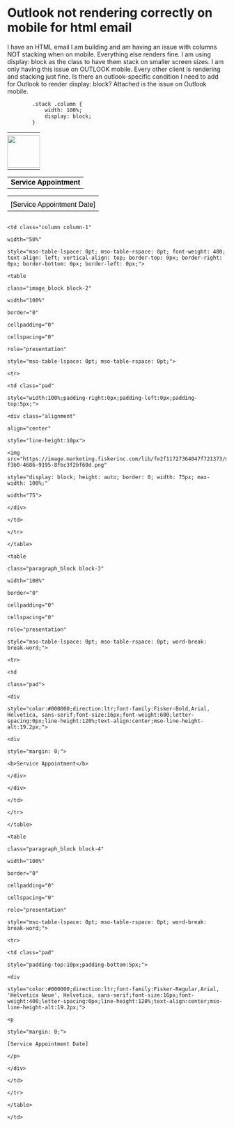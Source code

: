
# Outlook not rendering correctly on mobile for html email

I have an HTML email I am building and am having an issue with columns NOT stacking when on mobile. Everything else renders fine. I am using display: block as the class to have them stack on smaller screen sizes. I am only having this issue on OUTLOOK mobile. Every other client is rendering and stacking just fine. Is there an outlook-specific condition I need to add for Outlook to render display: block? Attached is the issue on Outlook mobile.



            .stack .column {
                width: 100%;
                display: block;
            }
<td class="column column-1"
                                                                                                                                            width="50%"
                                                                                                                                            style="mso-table-lspace: 0pt; mso-table-rspace: 0pt; font-weight: 400; text-align: left; vertical-align: top; border-top: 0px; border-right: 0px; border-bottom: 0px; border-left: 0px;">
                                                                                                                                            <table
                                                                                                                                                class="image_block block-2"
                                                                                                                                                width="100%"
                                                                                                                                                border="0"
                                                                                                                                                cellpadding="0"
                                                                                                                                                cellspacing="0"
                                                                                                                                                role="presentation"
                                                                                                                                                style="mso-table-lspace: 0pt; mso-table-rspace: 0pt;">
                                                                                                                                                <tr>
                                                                                                                                                    <td class="pad"
                                                                                                                                                        style="width:100%;padding-right:0px;padding-left:0px;padding-top:5px;">
                                                                                                                                                        <div class="alignment"
                                                                                                                                                            align="center"
                                                                                                                                                            style="line-height:10px">
                                                                                                                                                            <img src="https://image.marketing.fiskerinc.com/lib/fe2f11727364047f721373/m/1/baf9400c-f3b0-4686-9195-8fbc3f2bf60d.png"
                                                                                                                                                                style="display: block; height: auto; border: 0; width: 75px; max-width: 100%;"
                                                                                                                                                                width="75">
                                                                                                                                                        </div>
                                                                                                                                                    </td>
                                                                                                                                                </tr>
                                                                                                                                            </table>
                                                                                                                                            <table
                                                                                                                                                class="paragraph_block block-3"
                                                                                                                                                width="100%"
                                                                                                                                                border="0"
                                                                                                                                                cellpadding="0"
                                                                                                                                                cellspacing="0"
                                                                                                                                                role="presentation"
                                                                                                                                                style="mso-table-lspace: 0pt; mso-table-rspace: 0pt; word-break: break-word;">
                                                                                                                                                <tr>
                                                                                                                                                    <td
                                                                                                                                                        class="pad">
                                                                                                                                                        <div
                                                                                                                                                            style="color:#000000;direction:ltr;font-family:Fisker-Bold,Arial, Helvetica, sans-serif;font-size:16px;font-weight:600;letter-spacing:0px;line-height:120%;text-align:center;mso-line-height-alt:19.2px;">
                                                                                                                                                            <div
                                                                                                                                                                style="margin: 0;">
                                                                                                                                                                <b>Service Appointment</b>
                                                                                                                                                </div>
                                                                                                                                                        </div>
                                                                                                                                                    </td>
                                                                                                                                                </tr>
                                                                                                                                            </table>
                                                                                                                                            <table
                                                                                                                                                class="paragraph_block block-4"
                                                                                                                                                width="100%"
                                                                                                                                                border="0"
                                                                                                                                                cellpadding="0"
                                                                                                                                                cellspacing="0"
                                                                                                                                                role="presentation"
                                                                                                                                                style="mso-table-lspace: 0pt; mso-table-rspace: 0pt; word-break: break-word;">
                                                                                                                                                <tr>
                                                                                                                                                    <td class="pad"
                                                                                                                                                        style="padding-top:10px;padding-bottom:5px;">
                                                                                                                                                        <div
                                                                                                                                                            style="color:#000000;direction:ltr;font-family:Fisker-Regular,Arial, 'Helvetica Neue', Helvetica, sans-serif;font-size:16px;font-weight:400;letter-spacing:0px;line-height:120%;text-align:center;mso-line-height-alt:19.2px;">
                                                                                                                                                            <p
                                                                                                                                                                style="margin: 0;">
                                                                                                                                                                [Service Appointment Date]
                                                                                                                                                            </p>
                                                                                                                                                        </div>
                                                                                                                                                    </td>
                                                                                                                                                </tr>
                                                                                                                                            </table>
                                                                                                                                        </td>
                                                                                                                                        
                                                                                                                                        <td class="column column-1"
                                                                                                                                            width="50%"
                                                                                                                                            style="mso-table-lspace: 0pt; mso-table-rspace: 0pt; font-weight: 400; text-align: left; vertical-align: top; border-top: 0px; border-right: 0px; border-bottom: 0px; border-left: 0px;">
                                                                                                                                            <table
                                                                                                                                                class="image_block block-2"
                                                                                                                                                width="100%"
                                                                                                                                                border="0"
                                                                                                                                                cellpadding="0"
                                                                                                                                                cellspacing="0"
                                                                                                                                                role="presentation"
                                                                                                                                                style="mso-table-lspace: 0pt; mso-table-rspace: 0pt;">
                                                                                                                                                <tr>
                                                                                                                                                    <td class="pad"
                                                                                                                                                        style="width:100%;padding-right:0px;padding-left:0px;padding-top:5px;">
                                                                                                                                                        <div class="alignment"
                                                                                                                                                            align="center"
                                                                                                                                                            style="line-height:10px">
                                                                                                                                                            <img src="https://image.marketing.fiskerinc.com/lib/fe2f11727364047f721373/m/1/baf9400c-f3b0-4686-9195-8fbc3f2bf60d.png"
                                                                                                                                                                style="display: block; height: auto; border: 0; width: 75px; max-width: 100%;"
                                                                                                                                                                width="75">
                                                                                                                                                        </div>
                                                                                                                                                    </td>
                                                                                                                                                </tr>
                                                                                                                                            </table>
                                                                                                                                            <table
                                                                                                                                                class="paragraph_block block-3"
                                                                                                                                                width="100%"
                                                                                                                                                border="0"
                                                                                                                                                cellpadding="0"
                                                                                                                                                cellspacing="0"
                                                                                                                                                role="presentation"
                                                                                                                                                style="mso-table-lspace: 0pt; mso-table-rspace: 0pt; word-break: break-word;">
                                                                                                                                                <tr>
                                                                                                                                                    <td
                                                                                                                                                        class="pad">
                                                                                                                                                        <div
                                                                                                                                                            style="color:#000000;direction:ltr;font-family:Fisker-Bold,Arial, Helvetica, sans-serif;font-size:16px;font-weight:600;letter-spacing:0px;line-height:120%;text-align:center;mso-line-height-alt:19.2px;">
                                                                                                                                                            <div
                                                                                                                                                                style="margin: 0;">
                                                                                                                                                                <b>Service Appointment</b>
                                                                                                                                                </div>
                                                                                                                                                        </div>
                                                                                                                                                    </td>
                                                                                                                                                </tr>
                                                                                                                                            </table>
                                                                                                                                            <table
                                                                                                                                                class="paragraph_block block-4"
                                                                                                                                                width="100%"
                                                                                                                                                border="0"
                                                                                                                                                cellpadding="0"
                                                                                                                                                cellspacing="0"
                                                                                                                                                role="presentation"
                                                                                                                                                style="mso-table-lspace: 0pt; mso-table-rspace: 0pt; word-break: break-word;">
                                                                                                                                                <tr>
                                                                                                                                                    <td class="pad"
                                                                                                                                                        style="padding-top:10px;padding-bottom:5px;">
                                                                                                                                                        <div
                                                                                                                                                            style="color:#000000;direction:ltr;font-family:Fisker-Regular,Arial, 'Helvetica Neue', Helvetica, sans-serif;font-size:16px;font-weight:400;letter-spacing:0px;line-height:120%;text-align:center;mso-line-height-alt:19.2px;">
                                                                                                                                                            <p
                                                                                                                                                                style="margin: 0;">
                                                                                                                                                                [Service Appointment Date]
                                                                                                                                                            </p>
                                                                                                                                                        </div>
                                                                                                                                                    </td>
                                                                                                                                                </tr>
                                                                                                                                            </table>
                                                                                                                                        </td>




        